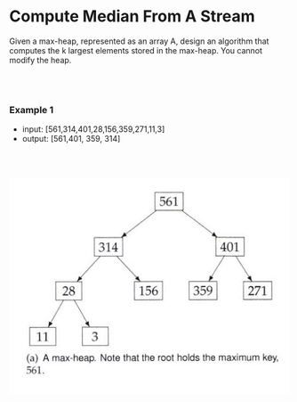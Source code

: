 # Compute Median From A Stream

Given a max-heap, represented as an array A, design an algorithm that computes the k largest elements stored in the max-heap. 
You cannot modify the heap.

<br>

<br>

### Example 1
- input:  [561,314,401,28,156,359,271,11,3]
- output: [561,401, 359, 314]


<br>

<br>

![Max Heap](../../../assets/max_heap.png)